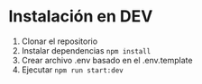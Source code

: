 # Instalación en DEV

1. Clonar el repositorio
2. Instalar dependencias `npm install`
3. Crear archivo .env basado en el .env.template
4. Ejecutar `npm run start:dev`
